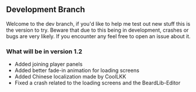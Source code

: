 ## Development Branch
Welcome to the dev branch, if you'd like to help me test out new stuff this is the version to try.
Beware that due to this being in development, crashes or bugs are very likely. If you encounter any feel free to open an issue about it.

### What will be in version 1.2
- Added joining player panels
- Added better fade-in animation for loading screens
- Added Chinese localization made by CoolLKK 
- Fixed a crash related to the loading screens and the BeardLib-Editor
